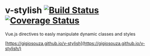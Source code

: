 # v-stylish [![Build Status](https://travis-ci.org/gigioSouza/v-stylish.svg?branch=master)](https://travis-ci.org/gigioSouza/v-stylish) [![Coverage Status](https://coveralls.io/repos/github/gigioSouza/v-stylish/badge.svg?branch=master)](https://coveralls.io/github/gigioSouza/v-stylish?branch=master)

Vue.js directives to easly manipulate dynamic classes and styles

[https://gigiosouza.github.io/v-stylish](https://gigiosouza.github.io/v-stylish/)
